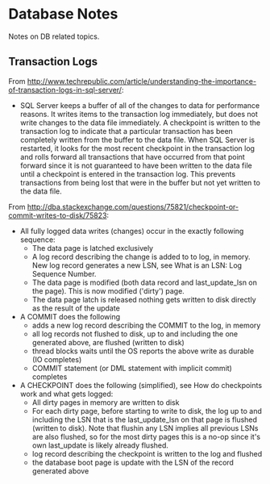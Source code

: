 # Database Notes

Notes on DB related topics.

## Transaction Logs

From http://www.techrepublic.com/article/understanding-the-importance-of-transaction-logs-in-sql-server/:
- SQL Server keeps a buffer of all of the changes to data for performance reasons. It writes items to the transaction log immediately, but does not write changes to the data file immediately. A checkpoint is written to the transaction log to indicate that a particular transaction has been completely written from the buffer to the data file. When SQL Server is restarted, it looks for the most recent checkpoint in the transaction log and rolls forward all transactions that have occurred from that point forward since it is not guaranteed to have been written to the data file until a checkpoint is entered in the transaction log. This prevents transactions from being lost that were in the buffer but not yet written to the data file.

From http://dba.stackexchange.com/questions/75821/checkpoint-or-commit-writes-to-disk/75823:
- All fully logged data writes (changes) occur in the exactly following sequence:
  - The data page is latched exclusively
  - A log record describing the change is added to to log, in memory. New log record generates a new LSN, see What is an LSN: Log Sequence Number.
  - The data page is modified (both data record and last_update_lsn on the page). This is now modified ('dirty') page.
  - The data page latch is released nothing gets written to disk directly as the result of the update
- A COMMIT does the following
  - adds a new log record describing the COMMIT to the log, in memory
  - all log records not flushed to disk, up to and including the one generated above, are flushed (written to disk)
  - thread blocks waits until the OS reports the above write as durable (IO completes)
  - COMMIT statement (or DML statement with implicit commit) completes
- A CHECKPOINT does the following (simplified), see How do checkpoints work and what gets logged:
  - All dirty pages in memory are written to disk
  - For each dirty page, before starting to write to disk, the log up to and including the LSN that is the last_update_lsn on that page is flushed (written to disk). Note that flushin any LSN implies all previous LSNs are also flushed, so for the most dirty pages this is a no-op since it's own last_update is likely already flushed.
  - log record describing the checkpoint is written to the log and flushed
  - the database boot page is update with the LSN of the record generated above
  
